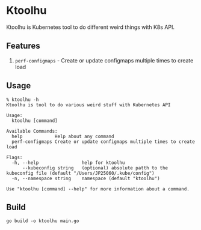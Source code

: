 # Ktoolhu

Ktoolhu is Kubernetes tool to do different weird things with K8s API.

## Features

1. `perf-configmaps` - Create or update configmaps multiple times to create load

## Usage

```shell
% ktoolhu -h
Ktoolhu is tool to do various weird stuff with Kubernetes API

Usage:
  ktoolhu [command]

Available Commands:
  help            Help about any command
  perf-configmaps Create or update configmaps multiple times to create load

Flags:
  -h, --help                help for ktoolhu
      --kubeconfig string   (optional) absolute patth to the kubeconfig file (default "/Users/JP25060/.kube/config")
  -n, --namespace string    namespace (default "ktoolhu")

Use "ktoolhu [command] --help" for more information about a command.
```

## Build

```shell
go build -o ktoolhu main.go
```
